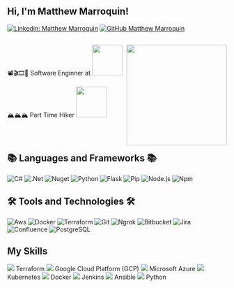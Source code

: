  ## Hi, I'm Matthew Marroquin!
[![Linkedin: Matthew Marroquin](https://img.shields.io/badge/-MatthewMarroquin-blue?style=flat-square&logo=Linkedin&logoColor=white&link=https://www.linkedin.com/in/mattmarroquin/)](https://www.linkedin.com/in/mattmarroquin/)
[![GitHub Matthew Marroquin](https://img.shields.io/github/followers/MatthewMarroquin?label=follow&style=social)](https://github.com/MatthewMarroqiun)
##

<img align='right' src="https://media.giphy.com/media/IThjAlJnD9WNO/giphy.gif?cid=ecf05e4746kty9cfcvodb6san3irjm3lpyiord1esjnumvdh&ep=v1_gifs_search&rid=giphy.gif&ct=g" width="230">
<p>
 📽️🎬🎞️🍿 Software Enginner at <a href="https://www.fandango.com"> <img src=https://1000logos.net/wp-content/uploads/2021/12/Fandango-Logo-768x432.png" width="70"></a>
 </br>
  </br>🏔️🏔️🏔️ Part Time Hiker <img src="https://cdn.vectorstock.com/i/500p/49/03/hiking-icon-vector-38894903.avif" width="70"> 
 </br>
</p>
</br>


#

<!--
**Mattmtech/Mattmtech** is a ✨ _special_ ✨ repository because its `README.md` (this file) appears on your GitHub profile.


Here are some ideas to get you started:

- 🔭 I’m currently working on ...
- 🌱 I’m currently learning ...
- 👯 I’m looking to collaborate on ...
- 🤔 I’m looking for help with ...
- 💬 Ask me about ...
- 📫 How to reach me: ...
- 😄 Pronouns: ...
- ⚡ Fun fact: ...
-->

## 📚 Languages and Frameworks 📚

![C#](https://img.shields.io/badge/-C%23-3b3b3b?style=flat&logo=csharp)
![.Net](https://img.shields.io/badge/-.Net-3b3b3b?style=flat&logo=dotnet)
![Nuget](https://img.shields.io/badge/-Nuget-3b3b3b?style=flat&logo=nuget)
![Python](https://img.shields.io/badge/-Python-3b3b3b?style=flat&logo=python)
![Flask](https://img.shields.io/badge/-Flask-3b3b3b?style=flat&logo=flask)
![Pip](https://img.shields.io/badge/-Pip-3b3b3b?style=flat&logo=pipx)
![Node.js](https://img.shields.io/badge/-Node.js-3b3b3b?style=flat&logo=nodedotjs)
![Npm](https://img.shields.io/badge/-Npm-3b3b3b?style=flat&logo=npm)


## 🛠️ Tools and Technologies 🛠️
![Aws](https://img.shields.io/badge/-Aws-3b3b3b?style=flat&logo=amazonwebservices)
![Docker](https://img.shields.io/badge/-Docker-3b3b3b?style=flat&logo=docker)
![Terraform](https://img.shields.io/badge/-Terraform-3b3b3b?style=flat&logo=terraform)
![Git](https://img.shields.io/badge/-Git-3b3b3b?style=flat&logo=git)
![Ngrok](https://img.shields.io/badge/-Ngrok-3b3b3b?style=flat&logo=ngrok)
![Bitbucket](https://img.shields.io/badge/-Bitbucket-3b3b3b?style=flat&logo=bitbucket)
![Jira](https://img.shields.io/badge/-Jira-3b3b3b?style=flat&logo=jira)
![Confluence](https://img.shields.io/badge/-Confluence-3b3b3b?style=flat&logo=confluence)
![PostgreSQL](https://img.shields.io/badge/-PostgreSQL-3b3b3b?style=flat&logo=postgresql)



<h2>My Skills</h2>
  <a href="https://www.terraform.io/"><img src="https://img.icons8.com/color/24/000000/terraform.png"/></a> Terraform
  <a href="https://cloud.google.com/"><img src="https://img.icons8.com/color/24/000000/google-cloud-platform.png"/></a> Google Cloud Platform (GCP)
  <a href="https://azure.microsoft.com/"><img src="https://img.icons8.com/color/24/000000/azure-1.png"/></a> Microsoft Azure
  <a href="https://kubernetes.io/"><img src="https://img.icons8.com/color/24/000000/kubernetes.png"/></a> Kubernetes
  <a href="https://www.docker.com/"><img src="https://img.icons8.com/color/24/000000/docker.png"/></a> Docker
  <a href="https://www.jenkins.io/"><img src="https://img.icons8.com/color/24/000000/jenkins.png"/></a> Jenkins
  <a href="https://www.ansible.com/"><img src="https://img.icons8.com/color/24/000000/ansible.png"/></a> Ansible
  <a href="https://www.python.org/"><img src="https://img.icons8.com/color/24/000000/python.png"/></a> Python
